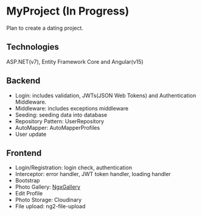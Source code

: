 # MyProject (In Progress)
Plan to create a dating project.

## Technologies
ASP.NET(v7), Entity Framework Core and Angular(v15)

## Backend
- Login: includes validation, JWTs(JSON Web Tokens) and Authentication Middleware.
- Middleware: includes exceptions middleware
- Seeding: seeding data into database
- Repository Pattern: UserRepository
- AutoMapper: AutoMapperProfiles
- User update


## Frontend
- Login/Registration: login check, authentication
- Interceptor: error handler, JWT token handler, loading handler
- Bootstrap
- Photo Gallery: [NgxGallery](https://github.com/kolkov/ngx-gallery)
- Edit Profile
- Photo Storage: Cloudinary
- File upload: ng2-file-upload
